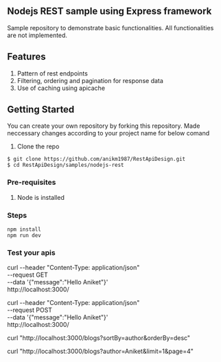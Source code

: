 Nodejs REST sample using Express framework
----------------

Sample repository to demonstrate basic functionalities. All functionalities are not implemented.

Features
---------
1. Pattern of rest endpoints
2. Filtering, ordering and pagination for response data
3. Use of caching using apicache

Getting Started
--------------
You can create your own repository by forking this repository. Made neccessary changes according to your project name for below comand


1. Clone the repo
  ```
  $ git clone https://github.com/anikm1987/RestApiDesign.git
  $ cd RestApiDesign/samples/nodejs-rest
  ```
### Pre-requisites
1. Node is installed

### Steps
```
npm install
npm run dev
```

### Test your apis

curl --header "Content-Type: application/json" \
  --request GET \
  --data '{"message":"Hello Aniket"}' \
  http://localhost:3000/

curl --header "Content-Type: application/json" \
  --request POST \
  --data '{"message":"Hello Aniket"}' \
  http://localhost:3000/

curl "http://localhost:3000/blogs?sortBy=author&orderBy=desc"

curl "http://localhost:3000/blogs?author=Aniket&limit=1&page=4"
